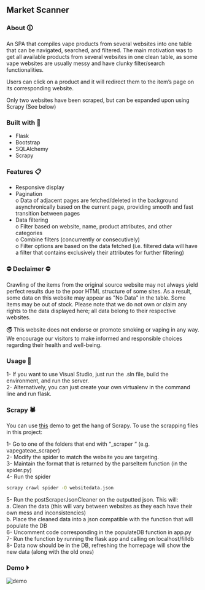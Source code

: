 ## Market Scanner

### About 🛈
An SPA that compiles vape products from several websites into one table that can be navigated, searched, and filtered. The main motivation was to get all available products from several websites in one clean table, as some vape websites are usually messy and have clunky filter/search functionalities.

Users can click on a product and it will redirect them to the item’s page on its corresponding website. 

Only two websites have been scraped, but can be expanded upon using Scrapy (See below)

### Built with 🔧
- Flask
- Bootstrap
- SQLAlchemy
- Scrapy

### Features 📋
-	Responsive display
-	Pagination\
    o	Data of adjacent pages are fetched/deleted in the background asynchronically based on the current page, providing smooth and fast transition between pages
-	Data filtering\
  o	Filter based on website, name, product attributes, and other categories\
  o	Combine filters (concurrently or consecutively)\
  o	Filter options are based on the data fetched (i.e. filtered data will have a filter that contains exclusively their attributes for further filtering)


### ⛔ Declaimer ⛔
Crawling of the items from the original source website may not always yield perfect results due to the poor HTML structure of some sites. As a result, some data on this website may appear as "No Data" in the table. Some items may be out of stock.
Please note that we do not own or claim any rights to the data displayed here; all data belong to their respective websites.

🚭 This website does not endorse or promote smoking or vaping in any way. We encourage our visitors to make informed and responsible choices regarding their health and well-being.

### Usage 🧮
1-	If you want to use Visual Studio, just run the .sln file, build the environment, and run the server.\
2-	Alternatively, you can just create your own virtualenv in the command line and run flask.

### Scrapy 🕷
You can use [this](https://thepythonscrapyplaybook.com/scrapy-beginners-guide/) demo to get the hang of Scrapy.
To use the scrapping files in this project:

1-	Go to one of the folders that end with “_scraper “ (e.g. vapegateae_scraper)\
2-	Modify the spider to match the website you are targeting.\
3-	Maintain the format that is returned by the parseItem function (in the spider.py)\
4-	Run the spider
```sh
scrapy crawl spider -O websitedata.json
```
5-	Run the postScraperJsonCleaner on the outputted json. This will:\
  a.	Clean the data (this will vary between websites as they each have their own mess and inconsistencies)\
  b.	Place the cleaned data into a json compatible with the function that will populate the DB\
6-	Uncomment code corresponding in the populateDB function in app.py\
7-	Run the function by running the flask app and calling on localhost/filldb\
8-	Data now should be in the DB, refreshing the homepage will show the new data (along with the old ones)



### Demo ⏵
![demo](https://github.com/moustafa2121/MarketScanner/blob/master/demo.gif)
